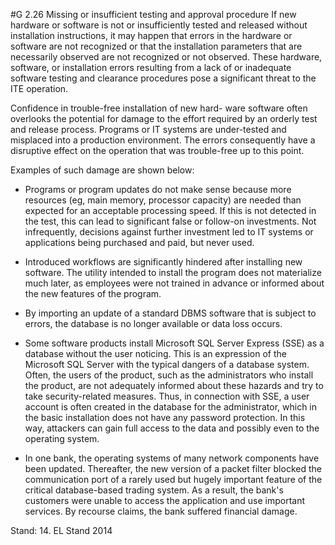 #G 2.26 Missing or insufficient testing and approval procedure
If new hardware or software is not or insufficiently tested and released without installation instructions, it may happen that errors in the hardware or software are not recognized or that the installation parameters that are necessarily observed are not recognized or not observed. These hardware, software, or installation errors resulting from a lack of or inadequate software testing and clearance procedures pose a significant threat to the ITE operation.

Confidence in trouble-free installation of new hard- ware software often overlooks the potential for damage to the effort required by an orderly test and release process. Programs or IT systems are under-tested and misplaced into a production environment. The errors consequently have a disruptive effect on the operation that was trouble-free up to this point.

Examples of such damage are shown below:

* Programs or program updates do not make sense because more resources (eg, main memory, processor capacity) are needed than expected for an acceptable processing speed. If this is not detected in the test, this can lead to significant false or follow-on investments. Not infrequently, decisions against further investment led to IT systems or applications being purchased and paid, but never used.


* Introduced workflows are significantly hindered after installing new software. The utility intended to install the program does not materialize much later, as employees were not trained in advance or informed about the new features of the program.
* By importing an update of a standard DBMS software that is subject to errors, the database is no longer available or data loss occurs.
* Some software products install Microsoft SQL Server Express (SSE) as a database without the user noticing. This is an expression of the Microsoft SQL Server with the typical dangers of a database system. Often, the users of the product, such as the administrators who install the product, are not adequately informed about these hazards and try to take security-related measures. Thus, in connection with SSE, a user account is often created in the database for the administrator, which in the basic installation does not have any password protection. In this way, attackers can gain full access to the data and possibly even to the operating system.
* In one bank, the operating systems of many network components have been updated. Thereafter, the new version of a packet filter blocked the communication port of a rarely used but hugely important feature of the critical database-based trading system. As a result, the bank's customers were unable to access the application and use important services. By recourse claims, the bank suffered financial damage.


Stand: 14. EL Stand 2014



